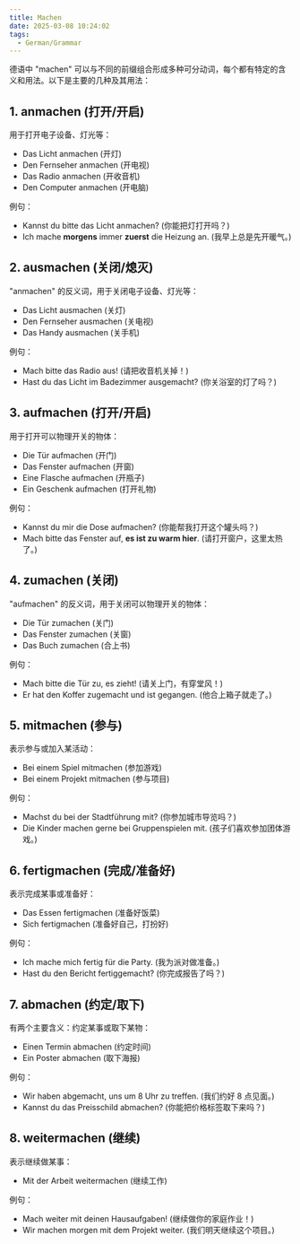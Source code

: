 ```yaml
---
title: Machen
date: 2025-03-08 10:24:02
tags: 
  - German/Grammar
---
```

德语中 "machen" 可以与不同的前缀组合形成多种可分动词，每个都有特定的含义和用法。以下是主要的几种及其用法：

## 1. anmachen (打开/开启)

用于打开电子设备、灯光等：
- Das Licht anmachen (开灯)
- Den Fernseher anmachen (开电视)
- Das Radio anmachen (开收音机)
- Den Computer anmachen (开电脑)

例句：
- Kannst du bitte das Licht anmachen? (你能把灯打开吗？)
- Ich mache **morgens** immer **zuerst** die Heizung an. (我早上总是先开暖气。)

## 2. ausmachen (关闭/熄灭)

"anmachen" 的反义词，用于关闭电子设备、灯光等：
- Das Licht ausmachen (关灯)
- Den Fernseher ausmachen (关电视)
- Das Handy ausmachen (关手机)

例句：
- Mach bitte das Radio aus! (请把收音机关掉！)
- Hast du das Licht im Badezimmer ausgemacht? (你关浴室的灯了吗？)

## 3. aufmachen (打开/开启)

用于打开可以物理开关的物体：
- Die Tür aufmachen (开门)
- Das Fenster aufmachen (开窗)
- Eine Flasche aufmachen (开瓶子)
- Ein Geschenk aufmachen (打开礼物)

例句：
- Kannst du mir die Dose aufmachen? (你能帮我打开这个罐头吗？)
- Mach bitte das Fenster auf, **es ist zu warm hier**. (请打开窗户，这里太热了。)

## 4. zumachen (关闭)

"aufmachen" 的反义词，用于关闭可以物理开关的物体：
- Die Tür zumachen (关门)
- Das Fenster zumachen (关窗)
- Das Buch zumachen (合上书)

例句：
- Mach bitte die Tür zu, es zieht! (请关上门，有穿堂风！)
- Er hat den Koffer zugemacht und ist gegangen. (他合上箱子就走了。)

## 5. mitmachen (参与)

表示参与或加入某活动：
- Bei einem Spiel mitmachen (参加游戏)
- Bei einem Projekt mitmachen (参与项目)

例句：
- Machst du bei der Stadtführung mit? (你参加城市导览吗？)
- Die Kinder machen gerne bei Gruppenspielen mit. (孩子们喜欢参加团体游戏。)

## 6. fertigmachen (完成/准备好)

表示完成某事或准备好：
- Das Essen fertigmachen (准备好饭菜)
- Sich fertigmachen (准备好自己，打扮好)

例句：
- Ich mache mich fertig für die Party. (我为派对做准备。)
- Hast du den Bericht fertiggemacht? (你完成报告了吗？)

## 7. abmachen (约定/取下)

有两个主要含义：约定某事或取下某物：
- Einen Termin abmachen (约定时间)
- Ein Poster abmachen (取下海报)

例句：
- Wir haben abgemacht, uns um 8 Uhr zu treffen. (我们约好 8 点见面。)
- Kannst du das Preisschild abmachen? (你能把价格标签取下来吗？)

## 8. weitermachen (继续)

表示继续做某事：
- Mit der Arbeit weitermachen (继续工作)

例句：
- Mach weiter mit deinen Hausaufgaben! (继续做你的家庭作业！)
- Wir machen morgen mit dem Projekt weiter. (我们明天继续这个项目。)
